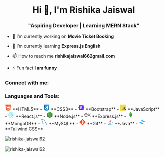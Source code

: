<h1 align="center">Hi 👋, I'm Rishika Jaiswal</h1>
<h3 align="center">"Aspiring Developer | Learning MERN Stack"</h3>

- 🔭 I’m currently working on **Movie Ticket Booking**

- 🌱 I’m currently learning **Express.js English**

- 📫 How to reach me **rishikajaiswal662gmail.com**

- ⚡ Fun fact **I am funny**

<h3 align="left">Connect with me:</h3>

<h3 align="left">Languages and Tools:</h3>
<img src="https://raw.githubusercontent.com/devicons/devicon/master/icons/html5/html5-original.svg" alt="HTML5" width="20"/> **HTML5**  
- <img src="https://raw.githubusercontent.com/devicons/devicon/master/icons/css3/css3-original.svg" alt="CSS3" width="20"/> **CSS3**  
- <img src="https://raw.githubusercontent.com/devicons/devicon/master/icons/bootstrap/bootstrap-plain.svg" alt="Bootstrap" width="20"/> **Bootstrap**  
- <img src="https://raw.githubusercontent.com/devicons/devicon/master/icons/javascript/javascript-original.svg" alt="JavaScript" width="20"/> **JavaScript**  
- <img src="https://raw.githubusercontent.com/devicons/devicon/master/icons/react/react-original.svg" alt="React.js" width="20"/> **React.js**  
- <img src="https://raw.githubusercontent.com/devicons/devicon/master/icons/nodejs/nodejs-original.svg" alt="Node.js" width="20"/> **Node.js**  
- <img src="https://raw.githubusercontent.com/devicons/devicon/master/icons/express/express-original.svg" alt="Express.js" width="20"/> **Express.js**  
- <img src="https://raw.githubusercontent.com/devicons/devicon/master/icons/mongodb/mongodb-original.svg" alt="MongoDB" width="20"/> **MongoDB**  
- <img src="https://raw.githubusercontent.com/devicons/devicon/master/icons/mysql/mysql-original.svg" alt="MySQL" width="20"/> **MySQL**  
- <img src="https://raw.githubusercontent.com/devicons/devicon/master/icons/git/git-original.svg" alt="Git" width="20"/> **Git**  
- <img src="https://raw.githubusercontent.com/devicons/devicon/master/icons/java/java-original.svg" alt="Java" width="20"/> **Java**  
- <img src="https://raw.githubusercontent.com/devicons/devicon/master/icons/tailwindcss/tailwindcss-plain.svg" alt="Tailwind CSS" width="20"/> **Tailwind CSS** 

<p><img align="center" src="https://github-readme-stats.vercel.app/api/top-langs?username=rishika-jaiswal62&show_icons=true&locale=en&layout=compact" alt="rishika-jaiswal62" /></p>

<p><img align="center" src="https://github-readme-streak-stats.herokuapp.com/?user=rishika-jaiswal62&" alt="rishika-jaiswal62" /></p>

